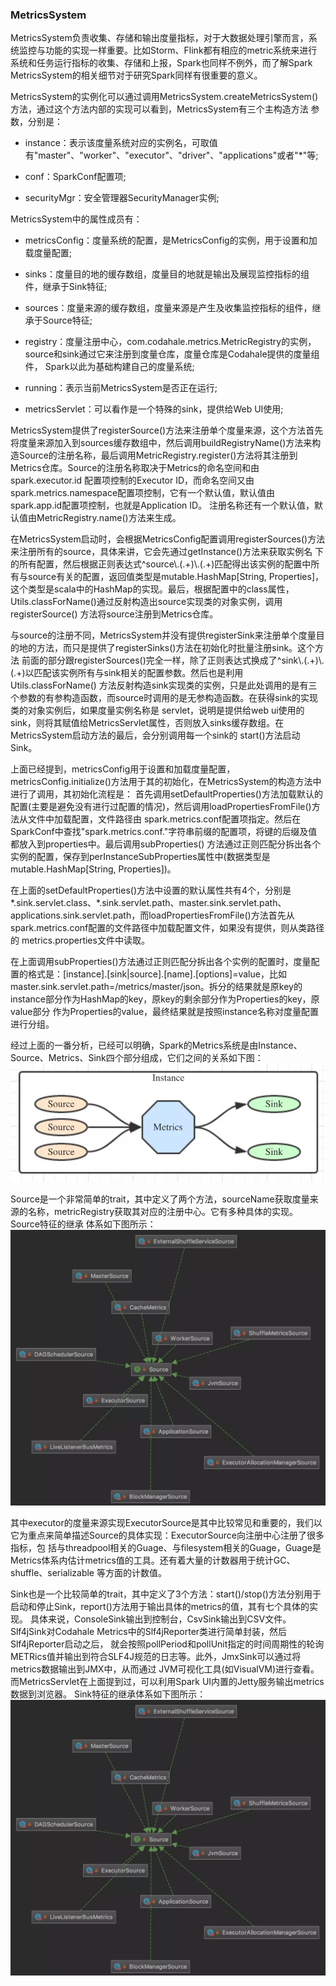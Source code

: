 ### MetricsSystem

MetricsSystem负责收集、存储和输出度量指标，对于大数据处理引擎而言，系统监控与功能的实现一样重要。比如Storm、Flink都有相应的metric系统来进行
系统和任务运行指标的收集、存储和上报，Spark也同样不例外，而了解Spark MetricsSystem的相关细节对于研究Spark同样有很重要的意义。

MetricsSystem的实例化可以通过调用MetricsSystem.createMetricsSystem()方法，通过这个方法内部的实现可以看到，MetricsSystem有三个主构造方法
参数，分别是：
  * instance：表示该度量系统对应的实例名，可取值有"master"、"worker"、"executor"、"driver"、"applications"或者"*"等;

  * conf：SparkConf配置项;

  * securityMgr：安全管理器SecurityManager实例;

MetricsSystem中的属性成员有：
  * metricsConfig：度量系统的配置，是MetricsConfig的实例，用于设置和加载度量配置;

  * sinks：度量目的地的缓存数组，度量目的地就是输出及展现监控指标的组件，继承于Sink特征;

  * sources：度量来源的缓存数组，度量来源是产生及收集监控指标的组件，继承于Source特征;

  * registry：度量注册中心，com.codahale.metrics.MetricRegistry的实例，source和sink通过它来注册到度量仓库，度量仓库是Codahale提供的度量组件，
  Spark以此为基础构建自己的度量系统;

  * running：表示当前MetricsSystem是否正在运行;

  * metricsServlet：可以看作是一个特殊的sink，提供给Web UI使用;

MetricsSystem提供了registerSource()方法来注册单个度量来源，这个方法首先将度量来源加入到sources缓存数组中，然后调用buildRegistryName()方法来构
造Source的注册名称，最后调用MetricRegistry.register()方法将其注册到Metrics仓库。Source的注册名称取决于Metrics的命名空间和由spark.executor.id
配置项控制的Executor ID，而命名空间又由spark.metrics.namespace配置项控制，它有一个默认值，默认值由spark.app.id配置项控制，也就是Application ID。
注册名称还有一个默认值，默认值由MetricRegistry.name()方法来生成。

在MetricsSystem启动时，会根据MetricsConfig配置调用registerSources()方法来注册所有的source，具体来讲，它会先通过getInstance()方法来获取实例名
下的所有配置，然后根据正则表达式^source\\.(.+)\\.(.+)匹配得出该实例的配置中所有与source有关的配置，返回值类型是mutable.HashMap[String, Properties]，
这个类型是scala中的HashMap的实现。最后，根据配置中的class属性，Utils.classForName()通过反射构造出source实现类的对象实例，调用registerSource()
方法将source注册到Metrics仓库。

与source的注册不同，MetricsSystem并没有提供registerSink来注册单个度量目的地的方法，而只是提供了registerSinks()方法在初始化时批量注册sink。这个方法
前面的部分跟registerSources()完全一样，除了正则表达式换成了^sink\\.(.+)\\.(.+)以匹配该实例所有与sink相关的配置参数。然后也是利用Utils.classForName()
方法反射构造sink实现类的实例，只是此处调用的是有三个参数的有参构造函数，而source时调用的是无参构造函数。在获得sink的实现类的对象实例后，如果度量实例名称是
servlet，说明是提供给web ui使用的sink，则将其赋值给MetricsServlet属性，否则放入sinks缓存数组。在MetricsSystem启动方法的最后，会分别调用每一个sink的
start()方法启动Sink。

上面已经提到，metricsConfig用于设置和加载度量配置，metricsConfig.initialize()方法用于其的初始化，在MetricsSystem的构造方法中进行了调用，其初始化流程是：
首先调用setDefaultProperties()方法加载默认的配置(主要是避免没有进行过配置的情况)，然后调用loadPropertiesFromFile()方法从文件中加载配置，文件路径由
spark.metrics.conf配置项指定。然后在SparkConf中查找"spark.metrics.conf."字符串前缀的配置项，将键的后缀及值都放入到properties中。最后调用subProperties()
方法通过正则匹配分拆出各个实例的配置，保存到perInstanceSubProperties属性中(数据类型是mutable.HashMap[String, Properties])。

在上面的setDefaultProperties()方法中设置的默认属性共有4个，分别是*.sink.servlet.class、*.sink.servlet.path、master.sink.servlet.path、
applications.sink.servlet.path，而loadPropertiesFromFile()方法首先从spark.metrics.conf配置的文件路径中加载配置文件，如果没有提供，则从类路径的
metrics.properties文件中读取。

在上面调用subProperties()方法通过正则匹配分拆出各个实例的配置时，度量配置的格式是：[instance].[sink|source].[name].[options]=value，比如
master.sink.servlet.path=/metrics/master/json。拆分的结果就是原key的instance部分作为HashMap的key，原key的剩余部分作为Properties的key，原value部分
作为Properties的value，最终结果就是按照instance名称对度量配置进行分组。

经过上面的一番分析，已经可以明确，Spark的Metrics系统是由Instance、Source、Metrics、Sink四个部分组成，它们之间的关系如下图：
![MetricsSystem主要组件](../image/metricssystem.png "MetricsSystem主要组件")

Source是一个非常简单的trait，其中定义了两个方法，sourceName获取度量来源的名称，metricRegistry获取其对应的注册中心。它有多种具体的实现。Source特征的继承
体系如下图所示：
![Source继承体系](../image/source.png "Source继承体系")

其中executor的度量来源实现ExecutorSource是其中比较常见和重要的，我们以它为重点来简单描述Source的具体实现：ExecutorSource向注册中心注册了很多指标，包
括与threadpool相关的Guage、与filesystem相关的Guage，Guage是Metrics体系内估计metrics值的工具。还有着大量的计数器用于统计GC、shuffle、serializable
等方面的计数值。

Sink也是一个比较简单的trait，其中定义了3个方法：start()/stop()方法分别用于启动和停止Sink，report()方法用于输出具体的metrics的值，其有七个具体的实现。
具体来说，ConsoleSink输出到控制台，CsvSink输出到CSV文件。Slf4jSink对Codahale Metrics中的Slf4jReporter类进行简单封装，然后Slf4jReporter启动之后，
就会按照pollPeriod和pollUnit指定的时间周期性的轮询METRics值并输出到符合SLF4J规范的日志等。此外，JmxSink可以通过将metrics数据输出到JMX中，从而通过
JVM可视化工具(如VisualVM)进行查看。而MetricsServlet在上面提到过，可以利用Spark UI内置的Jetty服务输出metrics数据到浏览器。
Sink特征的继承体系如下图所示：
![Sink继承体系](../image/source.png "Sink继承体系")